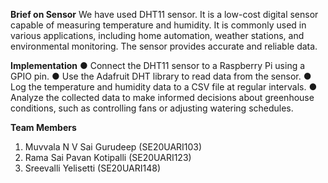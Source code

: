 **Brief on Sensor**
We have used DHT11 sensor. It is a low-cost digital sensor capable of measuring temperature and humidity. It is commonly used in various applications, including home automation, weather stations, and environmental monitoring. The sensor provides accurate and reliable data.

**Implementation**
● Connect the DHT11 sensor to a Raspberry Pi using a GPIO pin.
● Use the Adafruit DHT library to read data from the sensor.
● Log the temperature and humidity data to a CSV file at regular intervals.
● Analyze the collected data to make informed decisions about greenhouse conditions, such as controlling fans or adjusting watering schedules.

**Team Members**
1. Muvvala N V Sai Gurudeep (SE20UARI103)
2. Rama Sai Pavan Kotipalli (SE20UARI123)
3. Sreevalli Yelisetti (SE20UARI148)